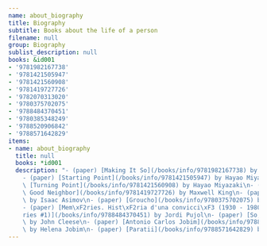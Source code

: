 ```yaml
---
name: about_biography
title: Biography
subtitle: Books about the life of a person
filename: null
group: Biography
sublist_description: null
books: &id001
- '9781982167738'
- '9781421505947'
- '9781421560908'
- '9781419727726'
- '9782070313020'
- '9780375702075'
- '9788484370451'
- '9780385348249'
- '9788520906842'
- '9788571642829'
items:
- name: about_biography
  title: null
  books: *id001
  description: "- (paper) [Making It So](/books/info/9781982167738) by Patrick Stewart\n\
    - (paper) [Starting Point](/books/info/9781421505947) by Hayao Miyazaki\n- (paper)\
    \ [Turning Point](/books/info/9781421560908) by Hayao Miyazaki\n- (paper) [The\
    \ Good Neighbor](/books/info/9781419727726) by Maxwell King\n- (paper) [Moi Asimov](/books/info/9782070313020)\
    \ by Isaac Asimov\n- (paper) [Groucho](/books/info/9780375702075) by Stefan Kanfer\n\
    - (paper) [Mem\xF2ries. Hist\xF2ria d'una convicci\xF3 (1930 - 1980) (Mem\xF2\
    ries #1)](/books/info/9788484370451) by Jordi Pujol\n- (paper) [So, Anyway...](/books/info/9780385348249)\
    \ by John Cleese\n- (paper) [Antonio Carlos Jobim](/books/info/9788520906842)\
    \ by Helena Jobim\n- (paper) [Paratii](/books/info/9788571642829) by Amyr Klink"
---
```



